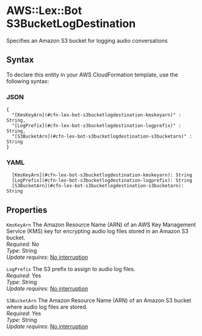 # AWS::Lex::Bot S3BucketLogDestination<a name="aws-properties-lex-bot-s3bucketlogdestination"></a>

Specifies an Amazon S3 bucket for logging audio conversations

## Syntax<a name="aws-properties-lex-bot-s3bucketlogdestination-syntax"></a>

To declare this entity in your AWS CloudFormation template, use the following syntax:

### JSON<a name="aws-properties-lex-bot-s3bucketlogdestination-syntax.json"></a>

```
{
  "[KmsKeyArn](#cfn-lex-bot-s3bucketlogdestination-kmskeyarn)" : String,
  "[LogPrefix](#cfn-lex-bot-s3bucketlogdestination-logprefix)" : String,
  "[S3BucketArn](#cfn-lex-bot-s3bucketlogdestination-s3bucketarn)" : String
}
```

### YAML<a name="aws-properties-lex-bot-s3bucketlogdestination-syntax.yaml"></a>

```
  [KmsKeyArn](#cfn-lex-bot-s3bucketlogdestination-kmskeyarn): String
  [LogPrefix](#cfn-lex-bot-s3bucketlogdestination-logprefix): String
  [S3BucketArn](#cfn-lex-bot-s3bucketlogdestination-s3bucketarn): String
```

## Properties<a name="aws-properties-lex-bot-s3bucketlogdestination-properties"></a>

`KmsKeyArn`  <a name="cfn-lex-bot-s3bucketlogdestination-kmskeyarn"></a>
The Amazon Resource Name \(ARN\) of an AWS Key Management Service \(KMS\) key for encrypting audio log files stored in an Amazon S3 bucket\.  
*Required*: No  
*Type*: String  
*Update requires*: [No interruption](https://docs.aws.amazon.com/AWSCloudFormation/latest/UserGuide/using-cfn-updating-stacks-update-behaviors.html#update-no-interrupt)

`LogPrefix`  <a name="cfn-lex-bot-s3bucketlogdestination-logprefix"></a>
The S3 prefix to assign to audio log files\.  
*Required*: Yes  
*Type*: String  
*Update requires*: [No interruption](https://docs.aws.amazon.com/AWSCloudFormation/latest/UserGuide/using-cfn-updating-stacks-update-behaviors.html#update-no-interrupt)

`S3BucketArn`  <a name="cfn-lex-bot-s3bucketlogdestination-s3bucketarn"></a>
The Amazon Resource Name \(ARN\) of an Amazon S3 bucket where audio log files are stored\.  
*Required*: Yes  
*Type*: String  
*Update requires*: [No interruption](https://docs.aws.amazon.com/AWSCloudFormation/latest/UserGuide/using-cfn-updating-stacks-update-behaviors.html#update-no-interrupt)